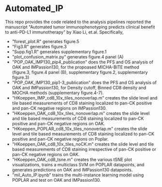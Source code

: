 # Automated_IP

This repo provides the code related to the analysis pipelines reported the manuscript "Automated tumor immunophenotyping predicts clinical benefit to anti-PD-L1 immunotherapy" by Xiao Li, et.al. Specifically, 

* "forest_plot.R" generates figure.5
* "Fig3.R" generates figure.3
* "Supp.fig1.R" generates supplementary figure.1
* "plot_confusion_matrix.py" generates figure.4 panel (A)
* "POP_OAK_IMP130_pip4_publication" does the PFS and OS analysis of OAK and IMPassion130, for the propoased MICHA-BITE method (figure.3, figure.4 panel (B), supplementary figure.2, supplementary figure.3)
* "POP_OAK_IMP130_pip1-3_publication" does the PFS and OS analysis of OAK and IMPassion130, for Density cutoff, Binned CD8 density and MOCHA methods (supplementary figure.4-7). 
* "HKoeppen_IMP_cd8_10x_tiles_nonoverlap.m" creates the slide level and tile based measurements of CD8 staining localized to pan-CK positive and pan-CK negative regions on IMPassion130.
* "HKoeppen_OAK_cd8_10x_tiles_nonoverlap.m" creates the slide level and tile based measurements of CD8 staining localized to pan-CK positive and pan-CK negative regions on OAK.
* "HKoeppen_POPLAR_cd8_10x_tiles_nonoverlap.m" creates the slide level and tile based measurements of CD8 staining localized to pan-CK positive and pan-CK negative regions on Poplar.
* "HKoeppen_OAK_cd8_10x_tiles_noCK.m" creates the slide level and tile based measurements of CD8 staining irrespective of pan-CK positive or pan-CK negative regions on OAK.
* "HKoeppen_OAK_cd8_tsne.m" creates the various tSNE plot visualizations, trains a multiclass SVM on POPLAR datapoints, and generates predictions on OAK and IMPassion130 datapoints.
* "mil_Auto_IP.ipynb" trains the multi-instance learning model using POPLAR and test on OAK and IMPassion130.

